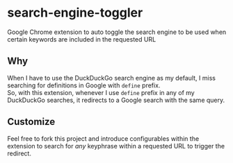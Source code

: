 # search-engine-toggler
Google Chrome extension to auto toggle the search engine to be used when certain keywords are included in the requested URL

## Why
When I have to use the DuckDuckGo search engine as my default, I miss searching for definitions in Google with `define` prefix.<br />
So, with this extension, whenever I use `define` prefix in any of my DuckDuckGo searches, it redirects to a Google search with the same query.

## Customize
Feel free to fork this project and introduce configurables within the extension to search for *any* keyphrase within a requested URL to trigger the redirect.
